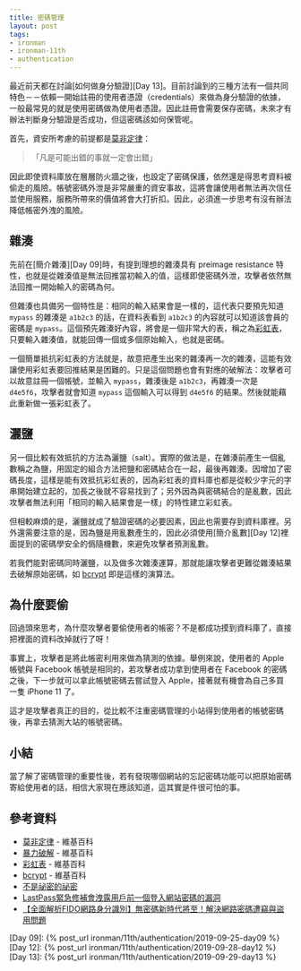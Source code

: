 ```yaml
---
title: 密碼管理
layout: post
tags:
- ironman
- ironman-11th
- authentication
---
```


最近前天都在討論[如何做身分驗證][Day 13]。目前討論到的三種方法有一個共同特色－－依賴一開始註冊的使用者憑證（credentials）來做為身分驗證的依據，一般最常見的就是使用密碼做為使用者憑證。因此註冊會需要保存密碼，未來才有辦法判斷身分驗證是否成功，但這密碼該如何保管呢。

首先，資安所考慮的前提都是[莫非定律][]：

> 「凡是可能出錯的事就一定會出錯」

因此即使資料庫放在層層防火牆之後，也設定了密碼保護，依然還是得思考資料被偷走的風險。帳號密碼外泄是非常嚴重的資安事故，這將會讓使用者無法再次信任並使用服務，服務所帶來的價值將會大打折扣。因此，必須進一步思考有沒有辦法降低帳密外洩的風險。

## 雜湊

先前在[簡介雜湊][Day 09]時，有提到理想的雜湊具有 preimage resistance 特性，也就是從雜湊值是無法回推當初輸入的值，這樣即使密碼外泄，攻擊者依然無法回推一開始輸入的密碼為何。

但雜湊也具備另一個特性是：相同的輸入結果會是一樣的，這代表只要預先知道 `mypass` 的雜湊是 `a1b2c3` 的話，在資料表看到 `a1b2c3` 的內容就可以知道該會員的密碼是 `mypass`。這個預先雜湊好內容，將會是一個非常大的表，稱之為[彩虹表][]，只要輸入雜湊值，就能回傳一個或多個原始輸入，也就是密碼。

一個簡單抵抗彩虹表的方法就是，故意把產生出來的雜湊再一次的雜湊，這能有效讓使用彩虹表要回推結果是困難的。只是這個問題也會有對應的破解法：攻擊者可以故意註冊一個帳號，並輸入 `mypass`，雜湊後是 `a1b2c3`，再雜湊一次是 `d4e5f6`，攻擊者就會知道 `mypass` 這個輸入可以得到 `d4e5f6` 的結果。然後就能藉此重新做一張彩虹表了。

## 灑鹽

另一個比較有效抵抗的方法為灑鹽（salt）。實際的做法是，在雜湊前產生一個亂數稱之為鹽，用固定的組合方法把鹽和密碼結合在一起，最後再雜湊。因增加了密碼長度，這樣是能有效抵抗彩虹表的，因為彩虹表的資料庫也都是從較少字元的字串開始建立起的，加長之後就不容易找到了；另外因為與密碼結合的是亂數，因此攻擊者無法利用「相同的輸入結果會是一樣」的特性建立彩虹表。

但相較麻煩的是，灑鹽就成了驗證密碼的必要因素，因此也需要存到資料庫裡。另外還需要注意的是，因為鹽是用亂數產生的，因此必須使用[簡介亂數][Day 12]裡面提到的密碼學安全的僞隨機數，來避免攻擊者預測亂數。

若我們能對密碼同時灑鹽，以及做多次雜湊運算，那就能讓攻擊者更難從雜湊結果去破解原始密碼，如 [bcrypt][] 即是這樣的演算法。

## 為什麼要偷

回過頭來思考，為什麼攻擊者要偷使用者的帳密？不是都成功摸到資料庫了，直接把裡面的資料改掉就行了呀！

事實上，攻擊者是將此帳密利用來做為猜測的依據。舉例來說，使用者的 Apple 帳號與 Facebook 帳號是相同的，若攻擊者成功拿到使用者在 Facebook 的密碼之後，下一步就可以拿此帳號密碼去嘗試登入 Apple，接著就有機會為自己多買一隻 iPhone 11 了。

這才是攻擊者真正的目的，從比較不注重密碼管理的小站得到使用者的帳號密碼後，再拿去猜測大站的帳號密碼。

## 小結

當了解了密碼管理的重要性後，若有發現哪個網站的忘記密碼功能可以把原始密碼寄給使用者的話，相信大家現在應該知道，這其實是件很可怕的事。

## 參考資料

* [莫非定律][] - 維基百科
* [暴力破解][] - 維基百科
* [彩虹表][] - 維基百科
* [bcrypt][] - 維基百科
* [不是祕密的祕密](https://www.ithome.com.tw/voice/127918)
* [LastPass緊急修補會洩露用戶前一個登入網站密碼的漏洞](https://www.ithome.com.tw/news/133083)
* [【全面解析FIDO網路身分識別】無密碼新時代將至！解決網路密碼遭竊與盜用問題](https://www.ithome.com.tw/news/128566)

[莫非定律]: https://zh.wikipedia.org/wiki/%E6%91%A9%E8%8F%B2%E5%AE%9A%E7%90%86
[暴力破解]: https://zh.wikipedia.org/wiki/%E8%9B%AE%E5%8A%9B%E6%94%BB%E5%87%BB
[彩虹表]: https://zh.wikipedia.org/wiki/%E5%BD%A9%E8%99%B9%E8%A1%A8
[bcrypt]: https://en.wikipedia.org/wiki/Bcrypt

[Day 09]: {% post_url ironman/11th/authentication/2019-09-25-day09 %}
[Day 12]: {% post_url ironman/11th/authentication/2019-09-28-day12 %}
[Day 13]: {% post_url ironman/11th/authentication/2019-09-29-day13 %}
